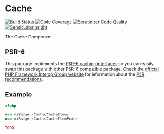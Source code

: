# Cache

[![Build Status](https://scrutinizer-ci.com/g/miBadger/miBadger.Cache/badges/build.png?b=master)](https://scrutinizer-ci.com/g/miBadger/miBadger.Cache/build-status/master)
[![Code Coverage](https://scrutinizer-ci.com/g/miBadger/miBadger.Cache/badges/coverage.png?b=master)](https://scrutinizer-ci.com/g/miBadger/miBadger.Cache/?branch=master)
[![Scrutinizer Code Quality](https://scrutinizer-ci.com/g/miBadger/miBadger.Cache/badges/quality-score.png?b=master)](https://scrutinizer-ci.com/g/miBadger/miBadger.Cache/?branch=master)
[![SensioLabsInsight](https://insight.sensiolabs.com/projects/72a70b6f-20c7-4f67-8947-9e78a3f610d4/mini.png)](https://insight.sensiolabs.com/projects/72a70b6f-20c7-4f67-8947-9e78a3f610d4)

The Cache Component.

## PSR-6

This package implements the [PSR-6 caching interfaces](http://www.php-fig.org/psr/psr-6/) so you can easily swap this package with other PSR-6 compatible package. Check the [official PHP Framework Interop Group website](http://www.php-fig.org) for information about the [PSR recommendations](http://www.php-fig.org/psr/).

## Example

```php
<?php

use miBadger/Cache/CacheItem;
use miBadger/Cache/CacheItemPool;

TODO
```
